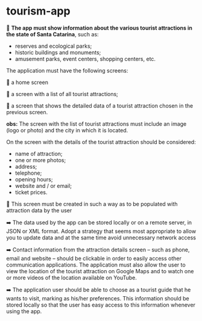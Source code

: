 # tourism-app

:iphone: **The app must show information about the various tourist attractions in the state of Santa Catarina**, such as:

- reserves and ecological parks;
- historic buildings and monuments;
- amusement parks, event centers, shopping centers, etc.

The application must have the following screens:

:pushpin: a home screen

:pushpin: a screen with a list of all tourist attractions;

:pushpin: a screen that shows the detailed data of a tourist attraction chosen in the previous screen.

**obs:** The screen with the list of tourist attractions must include an image (logo or photo) and the city in which it is located.

On the screen with the details of the tourist attraction should be considered:

- name of attraction;
- one or more photos;
- address;
- telephone;
- opening hours;
- website and / or email;
- ticket prices.

:pushpin: This screen must be created in such a way as to be populated with attraction data by the user 

:arrow_right: The data used by the app can be stored locally or on a remote server, in JSON or XML format. Adopt a strategy that seems most appropriate to allow you to update data and at the same time avoid unnecessary network access

:arrow_right: Contact information from the attraction details screen – such as phone, email and website – should be clickable in order to easily access other communication applications. The application must also allow the user to view the location of the tourist attraction on Google Maps and to watch one or more videos of the location available on YouTube.

:arrow_right: The application user should be able to choose as a tourist guide that he wants to visit, marking as his/her preferences. This information should be stored locally so that the user has easy access to this information whenever using the app.
